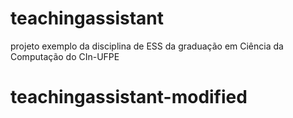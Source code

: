 # teachingassistant
projeto exemplo da disciplina de ESS da graduação em Ciência da Computação do CIn-UFPE
# teachingassistant-modified

